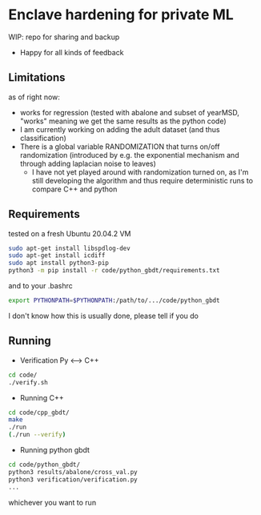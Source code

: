 # Enclave hardening for private ML

WIP: repo for sharing and backup
- Happy for all kinds of feedback

## Limitations
as of right now:
- works for regression (tested with abalone and subset of yearMSD, "works" meaning we get the same results as the python code)
- I am currently working on adding the adult dataset (and thus classification)
- There is a global variable RANDOMIZATION that turns on/off randomization (introduced by e.g. the exponential mechanism and through adding laplacian noise to leaves)
  - I have not yet played around with randomization turned on, as I'm still developing the algorithm and thus require deterministic runs to compare C++ and python


## Requirements
tested on a fresh Ubuntu 20.04.2 VM
```bash
sudo apt-get install libspdlog-dev
sudo apt-get install icdiff
sudo apt install python3-pip
python3 -m pip install -r code/python_gbdt/requirements.txt
```
and to your .bashrc
```bash
export PYTHONPATH=$PYTHONPATH:/path/to/.../code/python_gbdt
```
I don't know how this is usually done, please tell if you do


## Running
- Verification Py <--> C++
```bash
cd code/
./verify.sh
```
- Running C++
```bash
cd code/cpp_gbdt/
make
./run
(./run --verify)
```
- Running python gbdt
```bash
cd code/python_gbdt/
python3 results/abalone/cross_val.py
python3 verification/verification.py
...
```
whichever you want to run